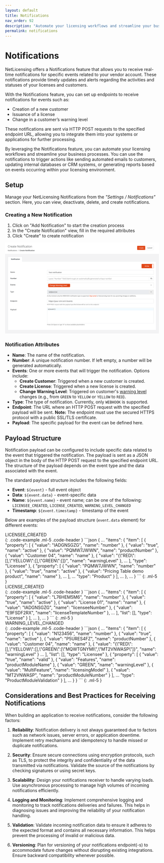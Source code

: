 ```yaml
---
layout: default
title: Notifications
nav_order: 92
description: "Automate your licensing workflows and streamline your business processes with NetLicensing webhook notifications"
permalink: notifications
---
```


Notifications
=============

NetLicensing offers a Notifications feature that allows you to receive real-time notifications for specific events related to your vendor account. These notifications provide timely updates and alerts regarding the activities and statuses of your licenses and customers.

With the Notifications feature, you can set up endpoints to receive notifications for events such as:
- Creation of a new customer
- Issuance of a license
- Change in a customer’s warning level

These notifications are sent via HTTP POST requests to the specified endpoint URL, allowing you to integrate them into your systems or applications for further processing.

By leveraging the Notifications feature, you can automate your licensing workflows and streamline your business processes. You can use the notifications to trigger actions like sending automated emails to customers, updating internal databases or CRM systems, or generating reports based on events occurring within your licensing environment.

Setup
-----

Manage your NetLicensing Notifications from the *"Settings / Notifications"* section. Here, you can view, deactivate, delete, and create notifications.

### Creating a New Notification

1. Click on "Add Notification" to start the creation process
2. In the "Create Notification" view, fill in the required attributes
3. Click "Create" to create notification

<a href="assets/images/notifications.png" class="imagelink" data-lightbox="notifications" data-title="Notifications" data-alt="Notifications">
    <img src="assets/images/notifications.png" />
</a>

### Notification Attributes

- **Name**: The name of the notification.
- **Number**: A unique notification number. If left empty, a number will be generated automatically.
- **Events**: One or more events that will trigger the notification. Options include:
  - **Create Customer**: Triggered when a new customer is created.
  - **Create License**: Triggered when a new license is created.
  - **Change Warning Level**: Triggered on customer's [warning level](warning-level) changes (e.g., from `GREEN` to `YELLOW` or `YELLOW` to `RED`).
- **Type**: The type of notification. Currently, only `WEBHOOK` is supported.
- **Endpoint**: The URL where an HTTP POST request with the specified payload will be sent. **Note:** The endpoint must use the secured HTTPS protocol with a public SSL/TLS certificate.
- **Payload**: The specific payload for the event can be defined here.

Payload Structure
-----------------

Notification payload can be configured to include specific data related to the event that triggered the notification. The payload is sent as a JSON object in the body of the HTTP POST request to the specified endpoint URL. The structure of the payload depends on the event type and the data associated with the event.

The standard payload structure includes the following fields:

- **Event**: `${event}` - full event object
- **Data**: `${event.data}` - event-specific data
- **Name**: `${event.name}` - event name; can be one of the following: `LICENSEE_CREATED`, `LICENSE_CREATED`, `WARNING_LEVEL_CHANGED`
- **Timestamp**: `${event.timestamp}` - timestamp of the event

Below are examples of the payload structure (`event.data` element) for different events:

<div>LICENSEE_CREATED</div>
{: .code-example .ml-5 .code-header }
```json
{
    ...
    "items": {
        "item": [
            {
                "property": [
                    {
                        "value": "IADGNSGZG",
                        "name": "number"
                    },
                    {
                        "value": "true",
                        "name": "active"
                    },
                    {
                        "value": "PQMW7JWWN",
                        "name": "productNumber"
                    },
                    {
                        "value": "Customer 04",
                        "name": "name"
                    },
                    {
                        "value": "{\"RED\":[],\"YELLOW\":[],\"GREEN\":[]}",
                        "name": "warningLevel"
                    },
                    ...
                ],
                "type": "Licensee"
            },
            {
                "property": [
                    {
                        "value": "PQMW7JWWN",
                        "name": "number"
                    },
                    {
                        "value": "true",
                        "name": "active"
                    },
                    {
                        "value": "Pricing Table demo product",
                        "name": "name"
                    },
                    ...
                ],
                ...
                "type": "Product"
            }
        ],
        ...
    },
    ...
}
```
{: .ml-5 }


<div>LICENSE_CREATED</div>
{: .code-example .ml-5 .code-header }
```json
{
    ...
    "items": {
        "item": [
            {
                "property": [
                    {
                        "value": "L76HEM5M6",
                        "name": "number"
                    },
                    {
                        "value": "true",
                        "name": "active"
                    },
                    {
                        "value": "License 01",
                        "name": "name"
                    },
                    {
                        "value": "IADGNSGZG",
                        "name": "licenseeNumber"
                    },
                    {
                        "value": "E9FSDF2RX",
                        "name": "licenseTemplateNumber"
                    },
                    ...
                ],
                "list": [],
                "type": "License"
            }
        ],
        ...
    },
    ...
}
```
{: .ml-5 }


<div>WARNING_LEVEL_CHANGED</div>
{: .code-example .ml-5 .code-header }
```json
{
    ...
    "items": {
        "item": [
            {
                "property": [
                    {
                        "value": "N123456",
                        "name": "number"
                    },
                    {
                        "value": "true",
                        "name": "active"
                    },
                    {
                        "value": "P5URES4FZ",
                        "name": "productNumber"
                    },
                    {
                        "value": "Customer 04",
                        "name": "name"
                    },
                    {
                        "value": "{\"RED\":[],\"YELLOW\":[],\"GREEN\":[\"MQWTGNYMI\",\"MT2VNWASP\"]}",
                        "name": "warningLevel"
                    }
                    ...
                ],
                "list": [],
                "type": "Licensee"
            },
            {
                "property": [
                    {
                        "value": "true",
                        "name": "valid"
                    },
                    {
                        "value": "Features",
                        "name": "productModuleName"
                    },
                    {
                        "value": "GREEN",
                        "name": "warningLevel"
                    },
                    {
                        "value": "MultiFeature",
                        "name": "licensingModel"
                    },
                    {
                        "value": "MT2VNWASP",
                        "name": "productModuleNumber"
                    }
                ],
                ...
                "type": "ProductModuleValidation"
            }
        ],
        ...
    }
}
```
{: .ml-5 }

Considerations and Best Practices for Receiving Notifications
-------------------------------------------------------------

When building an application to receive notifications, consider the following factors:

1. **Reliability**: Notification delivery is not always guaranteed due to factors such as network issues, server errors, or application downtime. Implement retry mechanisms and idempotency to handle missed or duplicate notifications.

2. **Security**: Ensure secure connections using encryption protocols, such as TLS, to protect the integrity and confidentiality of the data transmitted via notifications. Validate the source of the notifications by checking signatures or using secret keys.

3. **Scalability**: Design your notifications receiver to handle varying loads. Use asynchronous processing to manage high volumes of incoming notifications efficiently.

4. **Logging and Monitoring**: Implement comprehensive logging and monitoring to track notifications deliveries and failures. This helps in diagnosing issues and improving the reliability of your notification handling.

5. **Validation**: Validate incoming notification data to ensure it adheres to the expected format and contains all necessary information. This helps prevent the processing of invalid or malicious data.

6. **Versioning**: Plan for versioning of your notifications endpoint(-s) to accommodate future changes without disrupting existing integrations. Ensure backward compatibility whenever possible.
